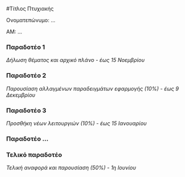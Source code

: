 #Τίτλος Πτυχιακής

Ονοματεπώνυμο: ...

ΑΜ: ...


### Παραδοτέο 1
*Δήλωση θέματος και αρχικό πλάνο - έως 15 Νοεμβρίου*



### Παραδοτέο 2
*Παρουσίαση αλλαγμένων παραδειγμάτων εφαρμογής (10%) - έως 9 Δεκεμβρίου*



### Παραδοτέο 3
*Προσθήκη νέων λειτουργιών (10%) - έως 15 Ιανουαρίου*


### Παραδοτέο ...


### Τελικό παραδοτέο
*Τελική αναφορά και παρουσίαση (50%) - 1η Ιουνίου*

